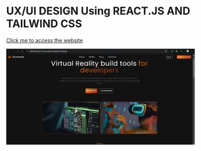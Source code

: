 # UX/UI DESIGN Using REACT.JS AND TAILWIND CSS

[Click me to access the website](https://devvirtualr-git-main-joeeazys-projects.vercel.app/)

![Vr Ui](/src/assets/readmevr.jpg)
